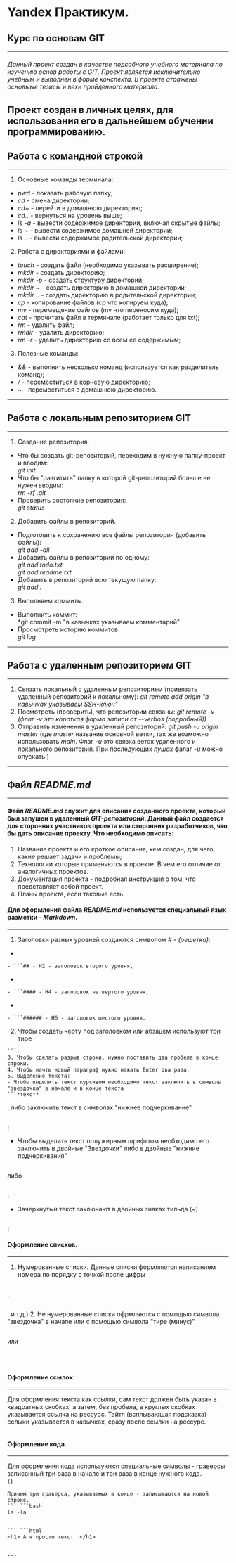 #  Yandex  Практикум.  
## Курс по основам GIT  

---

###### Данный проект создан в качестве подсобного учебного материала по изучению основ работы с GIT. Проект является исключительно учебным и выполнен в форме конспекта. В проекте отражены основыые тезисы и вехи пройденного материала.  

Проект создан в личных целях, для использования его в дальнейшем обучении программированию.
---
## Работа с командной строкой

---
1. Основные команды терминала:
* *pwd* - показать рабочую папку;
* *cd* - смена директории;
* *cd~* - перейти в домашнюю директорию;
* *cd..* - вернуться на уровень выше;
* *ls -a* - вывести содержимое директории, включая скрытые файлы;
* *ls ~* - вывести содержимое домашней директории;
* *ls ..* - вывести содержимое родительской директории;
2. Работа с директориями и файлами:
* *touch* - создать файл (необходимо указывать расширение);
* *mkdir* - создать директорию;
* *mkdir -p* - создать структуру директорий;
* *mkdir ~* - создать директорию в домашней директории;
* *mkdir ..* - создать директорию в родительской директории;
* *cp* - копирование файлов (cp что копируем куда);
* *mv* - перемещение файлов (mv что переносим куда);
* *cat* - прочитать файл в терминале (работает только для txt);
* *rm* - удалить файл;
* *rmdir* - удалить директорию;
* *rm -r* - удалить директорию со всем ее содержимым;
3. Полезные команды:
* *&&* - выполнить несколько команд (используется как разделитель команд);
* */* - переместиться в корневую директорию;
* *~* - переместиться в домашнюю директорию.

---
## Работа с локальным репозиторием GIT  

---
1. Создание репозитория.  
- Что бы создать git-репозиторий, переходим в нужную папку-проект и вводим:  
*git init*  
- Что бы "разгитить" папку в которой git-репозиторий больше не нужен вводим:  
*rm -rf .git*  
- Проверить состояние репозитория:  
*git status*  
2. Добавить файлы в репозиторий.  
- Подготовить к сохранению все файлы репозитория (добавить файлы):  
*git add -all*  
- Добавить файлы в репозиторий по одному:  
*git add todo.txt*  
*git add readme.txt*  
- Добавить в репозиторий всю текущую папку:  
*git add .*  
3. Выполняем коммиты.  
- Выполнить коммит:  
*git commit -m "в кавычках указываем комментарий"  
- Просмотреть историю коммитов:  
*git log*  

---
## Работа с удаленным репозиторием GIT

---
1. Связать локальный с удаленным репозиторием (привязать удаленный репозиторий к локальному):
*git remote add origin "в кавычках указываем SSH-ключ"*
2. Посмотреть (проверить), что репозитории связаны:
*git remote -v*
*(флаг *-v*  это короткая форма записи от --verbos (подробный))*
3. Отправить изменения в удаленный репозиторий:
*git push -u origin master*
(где *master* название основной ветки, так же возможно использовать *main*. Флаг *-u* это связка веток удаленного и локального репозитория. При последующих *пушах* фалаг *-u* можно опускать.)

---
## Файл *README.md*

---
#### Файл *README.md* служит для описания созданного проекта, который был запушен в удаленный *GIT-репозиторий*. Данный файл создается для сторонних участников проекта или сторонних разработчиков, что бы дать описание проекту. Что необходимо описать:


1. Название проекта и его кроткое описание, кем создан, для чего, какие решает задачи и проблемы;
2. Технологии которые применяются в проекте. В чем его отличие от аналогичных проектов.
3. Документация проекта - подробная инструкция о том, что представляет собой проект.
4. Планы проекта, если таковые есть.

#### Для оформления файла *README.md* используется специальный язык разметки - *Markdown*.  

---

1. Заголовки разных уровней создаются символом *# - (решетка)*:
- ```# - H1 - заголовок первого уровня,
```
- ```## - H2 - заголовок второго уровня,
```
- ```### - H3 - заголовок третьего уровня,
```
- ```#### - H4 - заголовок четвертого уровня,
```
- ```##### - H5 - заголовок пятого уровня,
```
- ```###### - H6 - заголовок шестого уровня.
```
2. Чтобы создать черту под заголовком или абзацем используют три тире 
```*---*
```.
3. Чтобы сделать разрыв строки, нужно поставить два пробела в конце строки.
4. Чтобы начть новый параграф нужно нажать Enter два раза.
5. Выделение текста:
- Чтобы выделить текст курсивом необходимо текст заключить в символы "звездочка" в начале и в конце текста
```*текст*
```
, либо заключить текст в символах "нижнее подчеркивание"
```_текст_
```
;
- Чтобы выделить текст полужирным шрифттом необходимо его заключить в двойные "Звездочки" либо в двойные "нижние подчеркивания"
```**текст**
```
либо
```__текст__
```
;
- Зачеркнутый текст заключают в двойных знаках тильда (~)
```~~текст~~
```
;

#### Оформление списков.

---

1. Нумерованные списки. Данные списки формляются написанием номера по порядку с точкой после цифры
```1.
```
,
```2.
```
, и т.д.)
2. Не нумерованные списки офрмляются с помощью символа "звездочка" в начале или с помощью символа "тире (минус)"
``` * какой-то текст
```
или
``` - какой-то текст
```
.

#### Оформление ссылок.

---

Для оформления текста как ссылки, сам текст должен быть указан в квадратных скобках, а затем, без пробела, в круглых скобках указывается ссылка на рессурс. Тайтл (всплывающая подсказка) сслыки указывается в кавычках, сразу после ссылки на рессурс.
```[яндекс](https://www.yandex.ru "Я яндекс")
```

#### Оформление кода.

---

Для оформления кода используются специальные символы - граверсы записанный три раза в начале и три раза в конце нужного кода.  
```(```)
```
Причем три граверса, указываемых в конце - записываются на новой строке.  
``` ```bash
ls -la
```
```  

``` ```html
<h1> А я просто текст  </h1>
```
```  

---

